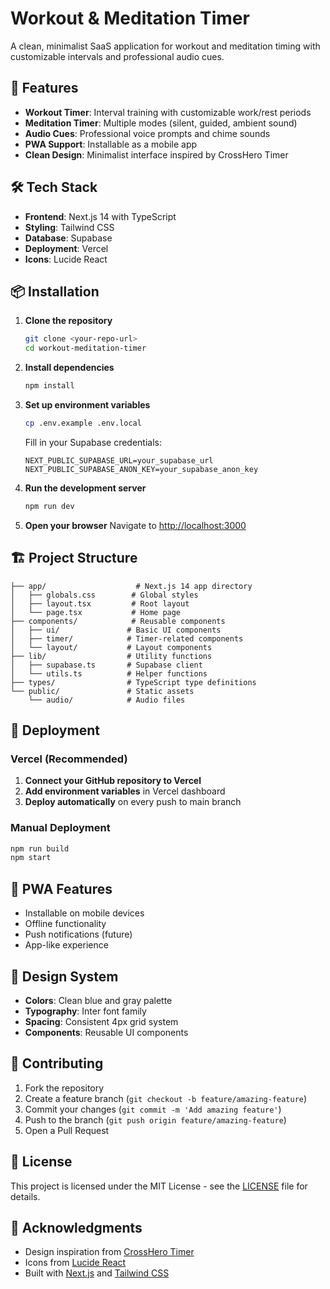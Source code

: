 # Workout & Meditation Timer

A clean, minimalist SaaS application for workout and meditation timing with customizable intervals and professional audio cues.

## 🚀 Features

- **Workout Timer**: Interval training with customizable work/rest periods
- **Meditation Timer**: Multiple modes (silent, guided, ambient sound)
- **Audio Cues**: Professional voice prompts and chime sounds
- **PWA Support**: Installable as a mobile app
- **Clean Design**: Minimalist interface inspired by CrossHero Timer

## 🛠️ Tech Stack

- **Frontend**: Next.js 14 with TypeScript
- **Styling**: Tailwind CSS
- **Database**: Supabase
- **Deployment**: Vercel
- **Icons**: Lucide React

## 📦 Installation

1. **Clone the repository**
   ```bash
   git clone <your-repo-url>
   cd workout-meditation-timer
   ```

2. **Install dependencies**
   ```bash
   npm install
   ```

3. **Set up environment variables**
   ```bash
   cp .env.example .env.local
   ```
   
   Fill in your Supabase credentials:
   ```env
   NEXT_PUBLIC_SUPABASE_URL=your_supabase_url
   NEXT_PUBLIC_SUPABASE_ANON_KEY=your_supabase_anon_key
   ```

4. **Run the development server**
   ```bash
   npm run dev
   ```

5. **Open your browser**
   Navigate to [http://localhost:3000](http://localhost:3000)

## 🏗️ Project Structure

```
├── app/                    # Next.js 14 app directory
│   ├── globals.css        # Global styles
│   ├── layout.tsx         # Root layout
│   └── page.tsx           # Home page
├── components/            # Reusable components
│   ├── ui/               # Basic UI components
│   ├── timer/            # Timer-related components
│   └── layout/           # Layout components
├── lib/                  # Utility functions
│   ├── supabase.ts       # Supabase client
│   └── utils.ts          # Helper functions
├── types/                # TypeScript type definitions
└── public/               # Static assets
    └── audio/            # Audio files
```

## 🚀 Deployment

### Vercel (Recommended)

1. **Connect your GitHub repository to Vercel**
2. **Add environment variables** in Vercel dashboard
3. **Deploy automatically** on every push to main branch

### Manual Deployment

```bash
npm run build
npm start
```

## 📱 PWA Features

- Installable on mobile devices
- Offline functionality
- Push notifications (future)
- App-like experience

## 🎨 Design System

- **Colors**: Clean blue and gray palette
- **Typography**: Inter font family
- **Spacing**: Consistent 4px grid system
- **Components**: Reusable UI components

## 🤝 Contributing

1. Fork the repository
2. Create a feature branch (`git checkout -b feature/amazing-feature`)
3. Commit your changes (`git commit -m 'Add amazing feature'`)
4. Push to the branch (`git push origin feature/amazing-feature`)
5. Open a Pull Request

## 📄 License

This project is licensed under the MIT License - see the [LICENSE](LICENSE) file for details.

## 🙏 Acknowledgments

- Design inspiration from [CrossHero Timer](https://timer.crosshero.com/)
- Icons from [Lucide React](https://lucide.dev/)
- Built with [Next.js](https://nextjs.org/) and [Tailwind CSS](https://tailwindcss.com/) 